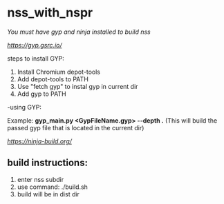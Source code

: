 # nss_with_nspr

*You must have gyp and ninja installed to build nss*

*https://gyp.gsrc.io/* 

steps to install GYP:
1) Install Chromium depot-tools
2) Add depot-tools to PATH
3) Use "fetch gyp" to instal gyp in current dir
4) Add gyp to PATH

-using GYP:

Example: **gyp_main.py <GypFileName.gyp> --depth .**
(This will build the passed gyp file that is located in the current dir)

*https://ninja-build.org/*

## build instructions:
1) enter nss subdir
2) use command: ./build.sh
3) build will be in dist dir
